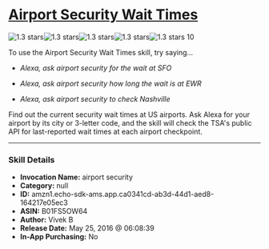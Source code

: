 # [Airport Security Wait Times](http://alexa.amazon.com/#skills/amzn1.echo-sdk-ams.app.ca0341cd-ab3d-44d1-aed8-164217e05ec3)
![1.3 stars](../../images/ic_star_black_18dp_1x.png)![1.3 stars](../../images/ic_star_half_black_18dp_1x.png)![1.3 stars](../../images/ic_star_border_black_18dp_1x.png)![1.3 stars](../../images/ic_star_border_black_18dp_1x.png)![1.3 stars](../../images/ic_star_border_black_18dp_1x.png) 10

To use the Airport Security Wait Times skill, try saying...

* *Alexa, ask airport security for the wait at SFO*

* *Alexa, ask airport security how long the wait is at EWR*

* *Alexa, ask airport security to check Nashville*

Find out the current security wait times at US airports. Ask Alexa for your airport by its city or 3-letter code, and the skill will check the TSA's public API for last-reported wait times at each airport checkpoint.

***

### Skill Details

* **Invocation Name:** airport security
* **Category:** null
* **ID:** amzn1.echo-sdk-ams.app.ca0341cd-ab3d-44d1-aed8-164217e05ec3
* **ASIN:** B01FS5OW64
* **Author:** Vivek B
* **Release Date:** May 25, 2016 @ 06:08:39
* **In-App Purchasing:** No
